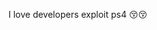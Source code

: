 I love developers exploit ps4 😚😚

<!---
darkfirevc/darkfirevc is a ✨ special ✨ repository because its `README.md` (this file) appears on your GitHub profile.
You can click the Preview link to take a look at your changes.
--->
